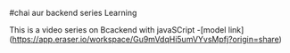 #chai aur backend series Learning

This is a video series on Bcackend with javaSCript
-[model link] (https://app.eraser.io/workspace/Gu9mVdqHi5umVYvsMpfj?origin=share)
